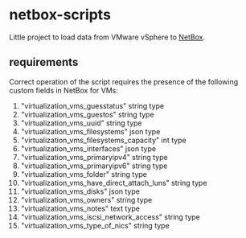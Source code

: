 # netbox-scripts

Little project to load data from VMware vSphere to  [NetBox](https://link.sisyukin.ru/fzidH3).

## requirements

Correct operation of the script requires the presence of the following custom fields in NetBox for VMs:

1. "virtualization_vms_guesstatus" string type
2. "virtualization_vms_guestos" string type
3. "virtualization_vms_uuid" string type
4. "virtualization_vms_filesystems" json type
5. "virtualization_vms_filesystems_capacity" int type
6. "virtualization_vms_interfaces" json type
7. "virtualization_vms_primaryipv4" string type
8. "virtualization_vms_primaryipv6" string type
9. "virtualization_vms_folder" string type
10. "virtualization_vms_have_direct_attach_luns" string type
11. "virtualization_vms_disks" json type
12. "virtualization_vms_owners" string type
13. "virtualization_vms_notes" text type
14. "virtualization_vms_iscsi_network_access" string type
15. "virtualization_vms_type_of_nics" string type